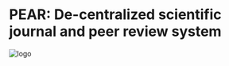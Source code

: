 # PEAR: De-centralized scientific journal and peer review system

![logo](https://user-images.githubusercontent.com/2636451/31581210-7572a57c-b133-11e7-89a2-9a0dab1dee8e.png)
